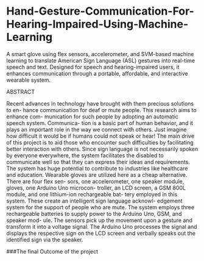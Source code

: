 # Hand-Gesture-Communication-For-Hearing-Impaired-Using-Machine-Learning
A smart glove using flex sensors, accelerometer, and SVM-based machine learning to translate American Sign Language (ASL) gestures into real-time speech and text. Designed for speech and hearing-impaired users, it enhances communication through a portable, affordable, and interactive wearable system.

ABSTRACT

Recent advances in technology have brought with them precious solutions to en- hance communication for deaf or mute people. This research aims to enhance com- munication for such people by adopting an automatic speech system. Communica- tion is a basic part of human behavior, and it plays an important role in the way we connect with others. Just imagine how difficult it would be if humans could not speak or hear! The main drive of this project is to aid those who encounter such difficulties by facilitating better interaction with others. Since sign language is not necessarily spoken by everyone everywhere, the system facilitates the disabled to communicate well so that they can express their ideas and requirements. The system has huge potential to contribute to industries like healthcare and education.
Wearable gloves are utilized here as a cheap alternative. There are four flex sen- sors, one accelerometer, one speaker module, gloves, one Arduino Uno microcon- troller, an LCD screen, a GSM 800L module, and one lithium-ion rechargeable bat- tery employed in this system. These create an intelligent sign language acknowl- edgement system for the support of people who are mute. The system employs three rechargeable batteries to supply power to the Arduino Uno, GSM, and speaker mod- ule. The sensors pick up the movement upon a gesture and transform it into a voltage signal. The Arduino Uno processes the signal and displays the respective sign on the LCD screen and verbally speaks out the identified sign via the speaker.

###The final Outcome of the project



